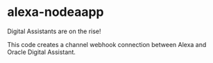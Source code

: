 # alexa-nodeaapp

Digital Assistants are on the rise!

This code creates a channel webhook connection between Alexa and Oracle Digital Assistant.


